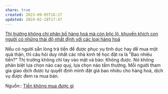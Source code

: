 ```yaml
---
share: true
created: 2023-09-05T16:17
updated: 2024-02-28T17:47
---
```

[Thị trường không chỉ phân bố hàng hoá mà còn bộc lộ, khuyến khích con người có những thái độ nhất định với các loại hàng hoá](./Th%E1%BB%8B%20tr%C6%B0%E1%BB%9Dng%20kh%C3%B4ng%20ch%E1%BB%89%20ph%C3%A2n%20b%E1%BB%91%20h%C3%A0ng%20ho%C3%A1%20m%C3%A0%20c%C3%B2n%20b%E1%BB%99c%20l%E1%BB%99,%20khuy%E1%BA%BFn%20kh%C3%ADch%20con%20ng%C6%B0%E1%BB%9Di%20c%C3%B3%20nh%E1%BB%AFng%20th%C3%A1i%20%C4%91%E1%BB%99%20nh%E1%BA%A5t%20%C4%91%E1%BB%8Bnh%20v%E1%BB%9Bi%20c%C3%A1c%20lo%E1%BA%A1i%20h%C3%A0ng%20ho%C3%A1.md)

Nếu có người sẵn lòng trả tiền để được phục vụ tình dục hay để mua một quả thận, thì câu hỏi duy nhất các nhà kinh tế học đặt ra là "Bao nhiêu tiền?" Thị trường không chỉ tay vào mặt và bảo: Không được. Nó không phân biệt lựa chọn nào cao quý, lựa chọn nào tầm thường. Mỗi người tham gia giao dịch được tự quyết định mình đặt giá bao nhiêu cho hàng hoá, dịch vụ được đem ra mua bán. 

Nguồn:: [Tiền không mua được gì](../../../%CE%9E%20Ngu%E1%BB%93n/Kinh%20t%E1%BA%BF%20h%E1%BB%8Dc/Ti%E1%BB%81n%20kh%C3%B4ng%20mua%20%C4%91%C6%B0%E1%BB%A3c%20g%C3%AC.md)
